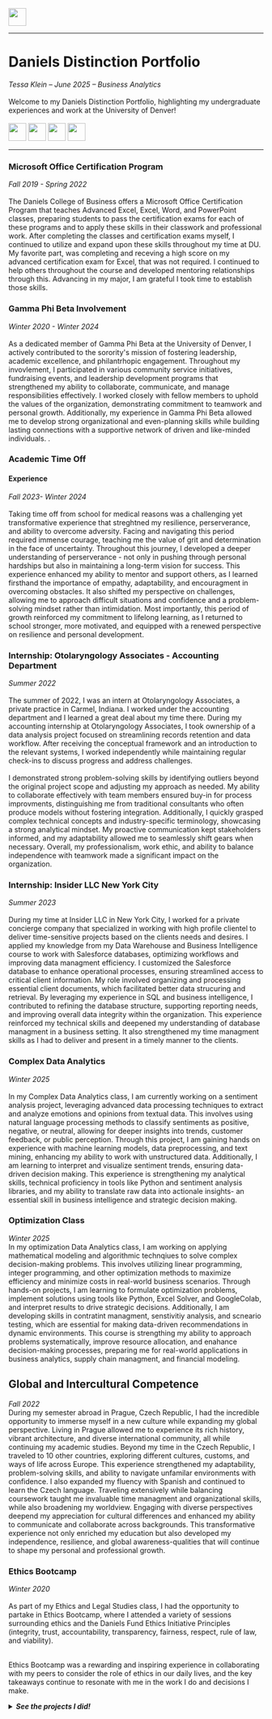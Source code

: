 <a name="top"></a>

[<img src="https://user-images.githubusercontent.com/91146906/152112781-2de05074-70b1-436b-9bfb-860890cc1de1.svg" height="35"/>](../README.md/#top)
<hr>

# Daniels Distinction Portfolio
<i>Tessa Klein – June 2025 – Business Analytics</i>
<br><br>
Welcome to my Daniels Distinction Portfolio, highlighting my undergraduate experiences and work at the University of Denver!
<br><br>
[<img src="https://user-images.githubusercontent.com/91146906/160904313-d3515906-abf0-4f63-9a9c-c8dcdb80c446.svg" height="35"/>](#CommunucationInterpersonal)
[<img src="https://user-images.githubusercontent.com/91146906/152071881-e4fdfd91-bd4d-42f6-a6f4-0e1234c6bfc7.svg" height="35"/>](#Internships)
[<img src="https://user-images.githubusercontent.com/91146906/152072049-ab7d3102-eb2e-4f8b-983e-be3783806f87.svg" height="35"/>](#Technical)
[<img src="https://user-images.githubusercontent.com/91146906/162367370-96cd19ed-02c8-4511-86d6-1cc358e56458.svg" height="35"/>](#Fun)

<a name="CommunucationInterpersonal"></a>
<hr>



<a name="MOS"></a>
### Microsoft Office Certification Program
<i>Fall 2019 - Spring 2022</i>
<br>
<br>The Daniels College of Business offers a Microsoft Office Certification Program that teaches Advanced Excel, Excel, Word, and PowerPoint classes, preparing students to pass the certification exams for each of these programs and to apply these skills in their classwork and professional work. After completing the classes and certification exams myself, I continued to utilize and expand upon these skills throughout my time at DU. My favorite part, was completing and receving a high score on my advanced certification exam for Excel, that was not required. I continued to help others throughout the course and developed mentoring relationships through this. Advancing in my major, I am grateful I took time to establish those skills. 
<br>

 
### Gamma Phi Beta Involvement
<i>Winter 2020 - Winter 2024</i>
<br>
<br>As a dedicated member of Gamma Phi Beta at the University of Denver, I actively contributed to the sorority's mission of fostering leadership, academic excellence, and philantrhopic engagement. Throughout my invovlement, I participated in various community service initiatives, fundraising events, and leadership development programs that strengthened my ability to collaborate, communicate, and manage responsibilities effectively. I worked closely with fellow members to uphold the values of the organization, demonstrating commitment to teamwork and personal growth. Additionally, my experience in Gamma Phi Beta allowed me to develop strong organizational and even-planning skills while building lasting connections with a supportive network of driven and like-minded individuals. .
<br>




<a name="Academic Time Off"></a>
### Academic Time Off 
#### Experience
<i>Fall 2023- Winter 2024</i>
<br>
<br>Taking time off from school for medical reasons was a challenging yet transformative experience that streghtned my resilience, perserverance, and ability to overcome adversity. Facing and navigating this period required immense courage, teaching me the value of grit and determination in the face of uncertainty. Throughout this journey, I developed a deeper understanding of perserverance - not only in pushing through personal hardships but also in maintaining a long-term vision for success. This experience enhanced my ability to mentor and support others, as I learned firsthand the importance of empathy, adaptability, and encouragment in overcoming obstacles. It also shifted my perspective on challenges, allowing me to approach difficult situations and confidence and a problem-solving mindset rather than intimidation. Most importantly, this period of growth reinforced my commitment to lifelong learning, as I returned to school stronger, more motivated, and equipped with a renewed perspective on resilience and personal development. 




 


<a name="Otolaryngology Associates"></a>
### Internship: Otolaryngology Associates - Accounting Department
<i>Summer 2022</i>
<br>
<br>The summer of 2022, I was an intern at Otolaryngology Associates, a private practice in Carmel, Indiana. I worked under the accounting department and I learned a great deal about my time there. During my accounting internship at Otolaryngology Associates, I took ownership of a data analysis project focused on streamlining records retention and data workflow. After receiving the conceptual framework and an introduction to the relevant systems, I worked independently while maintaining regular check-ins to discuss progress and address challenges.
<br>
<br>I demonstrated strong problem-solving skills by identifying outliers beyond the original project scope and adjusting my approach as needed. My ability to collaborate effectively with team members ensured buy-in for process improvments, distinguishing me from traditional consultants who often produce models without fostering integration. Additionally, I quickly grasped complex technical concepts and industry-specific terminology, showcasing a strong analytical mindset. My proactive communication kept stakeholders informed, and my adaptability allowed me to seamlessly shift gears when necessary. Overall, my professionalism, work ethic, and ability to balance independence with teamwork made a significant impact on the organization. 

<a name="Insider LLC"></a>
### Internship: Insider LLC New York City 
<i> Summer 2023 </i>
<br>
<br> During my time at Insider LLC in New York City, I worked for a private concierge company that specialized in working with high profile clientel to deliver time-sensitive projects based on the clients needs and desires. I applied my knowledge from my Data Warehouse and Business Intelligence course to work with Salesforce databases, optimizing workflows and improving data managment efficiency. I customized the Salesforce database to enhance operational processes, ensuring streamlined access to critical client information. My role involved organizing and processing essential client documents, which facilitated better data strucuring and retrieval. By leveraging my experience in SQL and business intelligence, I contributed to refining the database structure, supporting reporting needs, and improving overall data integrity within the organization. This experience reinforced my technical skills and deepened my understanding of database managment in a business setting. It also strengthened my time managment skills as I had to deliver and present in a timely manner to the clients. 

<a name="Complex Data Analytics"></a>
### Complex Data Analytics
<i>Winter 2025 </i>
<br>
<br>In my Complex Data Analytics class, I am currently working on a sentiment analysis project, leveraging advanced data processing techniques to extract and analyze emotions and opinions from textual data. This involves using natural language processing methods to classify sentiments as positive, negative, or neutral, allowing for deeper insights into trends, customer feedback, or public perception. Through this project, I am gaining hands on experience with machine learning models, data preprocessing, and text mining, enhancing my ability to work with unstructured data. Additionally, I am learning to interpret and visualize sentiment trends, ensuring data-driven decision making. This experience is strengthening my analytical skills, technical proficiency in tools like Python and sentiment analysis libraries, and my ability to translate raw data into actionale insights- an essential skill in business intelligence and strategic decision making. 
<br>

<a name="Optimization Class"></a>
### Optimization Class
<i>Winter 2025 </i>
<br>In my optimization Data Analytics class, I am working on applying mathematical modeling and algorithmic technqiues to solve complex decision-making problems. This involves utilizing linear programming, integer programming, and other optimization methods to maximize efficiency and minimize costs in real-world business scenarios. Through hands-on projects, I am learning to formulate optimization problems, implement solutions using tools like Python, Excel Solver, and GoogleColab, and interpret results to drive strategic decisions. Additionally, I am developing skills in contratint managment, senstivitiy analysis, and scneario testing, which are essential for making data-driven recommendations in dynamic environments. This course is strengthing my ability to approach problems systematically, improve resource allocation, and enahance decision-making processes, preparing me for real-world applications in business analytics, supply chain managment, and financial modeling. 

## Global and Intercultural Competence
<i> Fall 2022</i>
<br> During my semester abroad in Prague, Czech Republic, I had the incredible opportunity to immerse myself in a new culture while expanding my global perspective. Living in Prague allowed me to experience its rich history, vibrant architecture, and diverse international community, all while continuing my academic studies. Beyond my time in the Czech Republic, I traveled to 10 other countries, exploring different cultures, customs, and ways of life across Europe. This experience strengthened my adaptability, problem-solving skills, and ability to navigate unfamilar environments with confidence. I also expanded my fluency with Spanish and continued to learn the Czech language. Traveling extensively while balancing coursework taught me invaluable time managment and organizational skills, while also broadening my worldview. Engaging with diverse perspectives deepend my appreciation for cultural differences and enhanced my ability to communicate and collaborate across backgrounds. This transformative experience not only enriched my education but also developed my independence, resilience, and global awareness-qualities that will continue to shape my personal and professional growth. 

<a name="EBC"></a>
### Ethics Bootcamp
<i>Winter 2020</i>
<br>
<br>As part of my Ethics and Legal Studies class, I had the opportunity to partake in Ethics Bootcamp, where I attended a variety of sessions surrounding ethics and the Daniels Fund Ethics Initiative Principles (integrity, trust, accountability, transparency, fairness, respect, rule of law, and viability).

<br>Ethics Bootcamp was a rewarding and inspiring experience in collaborating with my peers to consider the role of ethics in our daily lives, and the key takeaways continue to resonate with me in the work I do and decisions I make.

<details>
<summary><i><b>See the projects I did!</b></i></summary>
    <br>
  <table>

    


<a name="OLTP"></a>
### Database Project: Silhouette Collective
<i>Spring 2024</i>
<br>
<br>During my Foundations or Information Management class in Spring 2023, I was tasked with planning, designing, building, and programming aspects of an information management system using Microsoft Word (documentation), Visio (diagraming), and Access (relational database). This included designing a relational database, simulating data, building the relational database in Access, loading the data into the relational database, querying the relational database using SQL, and developing relational database forms and reports, including using VBA macros, functions, and sub procedures.
<br>
<br><i>Augst 2024</i>
<br>
<br>During my Enterprise Information Management class in Spring 2024, I expanded this relational database, adding tables and moving it to Microsoft SQL Server Management Studio. This included designing, building, and programing an enterprise information management database using SQL Server and Azure; designing, building, and programing interactive forms using Visual Studio and SQL Server; and designing, building, and programing a Windows integrated application, along with reports, using Visual Studio and SQL Server. Throughout this process, I used SQL (build script, function, stored procedure, views, reports) and Visual Basic (forms).
<br>
<br>The fashion database, Silhouette Collective collects personal information from a client about size, brand preferences, color, etc. to create a customer profile that is assigned to a shopper within the company. The shopper can shop for specific events or just singular items per the consumer's request. The company is currently based in Colorado and looking to expand their market within its original region while slowly branching out to surrounding regions. Currently, the company just entered the market therefore its short-term goals are to breakeven. Long term goals would be to establish a strong presence in the market by gaining a lot of traction and customer loyalty. 

<br>Description of the Project:</b>This project will create a data mart for the company that allows it to collect and organize all their data. This data mart project is essential to the development of a large data warehouse because it establishes the fact tables and dimensions. The database is centered around orders, and the orders are measured by the total order amount. By establishing a data mart, Silhouette Collective will be able to increase performance, provide insights that support decision-making, and focus on insights for departments. As we are a startup company as well and have limited budget, a data mart is more cost-effective solution that a comprehensive data warehouse.

<br>Strategic Metrics:</b> The Silhouette Collective data mart will provide strategic metrics on number of customers served, total revenue, average order amount, and customer retention rate. Tracking these metrics will help inform the company of their customer's behabior and preferences as well as the performance and efficiency of their services.

<br>Business Questions to Answer:</b> 1. The CEO would like to know the total revenue of the company by month, quarter, and year. 2. The shopper manager would like to know the number of orders completed per month by each shopper. 3. The brand manager would like to know which brands are most popular by tracking the number of orders per month per brand. 4. The CEO would like to know if there is a special occasion or event that produces the most consistent number of orders or is it scattered. 5. The CEO would like to know the comparison between high value orders and low value orders and the quantity of orders associated with. 6. The CEO would like to know which regions of the country customer's are shooping from and how customer spending varies by region. These business requirement questions help different departments and managers within the company take insights from the data mart that can inform their decisions surrounding business strategies. 

<br>
<br>[<img src="https://user-images.githubusercontent.com/91146906/152109152-fbd18f8c-4c42-46f6-97cc-631c298e7eac.svg" height="35"/>](../DanielsDistinctionPortfolio/BackToRootsOLTP/#top)






### Complex Data Analytics
<i>Winter 2025 </i>
<br>
<br> INPUT PROJECT HERE ONCE FINISHED. In my Complex Data Analytics class, I am currently working on a sentiment analysis project, leveraging advanced data processing techniques to extract and analyze emotions and opinions from textual data. This involves using natural language processing methods to classify sentiments as positive, negative, or neutral, allowing for deeper insights into trends, customer feedback, or public perception. Through this project, I am gaining hands on experience with machine learning models, data preprocessing, and text mining, enhancing my ability to work with unstructured data. Additionally, I am learning to interpret and visualize sentiment trends, ensuring data-driven decision making. This experience is strengthening my analytical skills, technical proficiency in tools like Python and sentiment analysis libraries, and my ability to translate raw data into actionale insights- an essential skill in business intelligence and strategic decision making. 
<br>


[<img src="https://user-images.githubusercontent.com/91146906/152072343-975b3adf-3d47-4d4b-8c3f-fd7b880f036d.svg" height="35"/>](#Technical)
[<img src="https://user-images.githubusercontent.com/91146906/152072378-b0168a2d-e85c-47c6-a272-fcfb3f6a44ae.svg" height="35"/>](#top)

### Optimization Class
<i>Winter 2025 </i>
<br> INPUT PROJECT HERE ONCE FINISHED: In my optimization Data Analytics class, I am working on applying mathematical modeling and algorithmic technqiues to solve complex decision-making problems. This involves utilizing linear programming, integer programming, and other optimization methods to maximize efficiency and minimize costs in real-world business scenarios. Through hands-on projects, I am learning to formulate optimization problems, implement solutions using tools like Python, Excel Solver, and GoogleColab, and interpret results to drive strategic decisions. Additionally, I am developing skills in contratint managment, senstivitiy analysis, and scneario testing, which are essential for making data-driven recommendations in dynamic environments. This course is strengthing my ability to approach problems systematically, improve resource allocation, and enahance decision-making processes, preparing me for real-world applications in business analytics, supply chain managment, and financial modeling. 


<a name="EBC"></a>
### Ethics In Entreprenuership
<i>Winter 2024</i>
<br>
<br>During a sprint focused on ethics in entrepreneurship, I explored key ethical frameworks, including deontolog, utilitarianism, and virtue ethics, and how entrepreneurs apply these principles in decision-making. Deontology, emphasizing duty and rules, highlighted the importance of adhering to ethical obligations regardless of consequences- essential in maintaining integrity in business practices. Utilitarianism, which prioritizes the greatest good for the greatest number, demonstrated how entrepreneurs weigh costs and benefits to ensure their actions positively impact stakeholders. Virtue ethics, centered on character and moral virtues, reinforced the role of personal integrity and long-term ethical leadership in entrepreneurship. Through real-world case studies and discussions, I gained insights into how successful entrepreneurs integrate these ethical principles into their business strategies, balancing profitability with social responsibility and ethical decision-making.

<br>This class was rewarding and I was able to analyze a startup called Pangia Clothing, analyzing these issues. Once I finish the paper, I will upload it here. 




